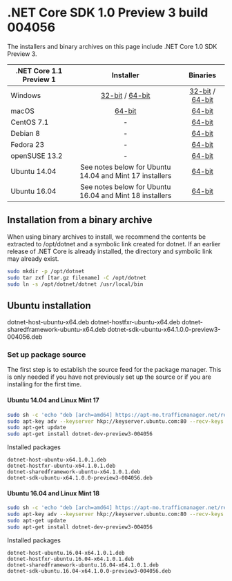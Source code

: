 # .NET Core SDK 1.0 Preview 3 build 004056

The installers and binary archives on this page include .NET Core 1.0 SDK Preview 3.

| .NET Core 1.1 Preview 1 | Installer                                        | Binaries                                        |
| ----------------------- | :----------------------------------------------: | :----------------------------------------------:|
| Windows                 | [32-bit](https://go.microsoft.com/fwlink/?LinkID=835132) / [64-bit](https://go.microsoft.com/fwlink/?LinkID=835138)  | [32-bit](https://go.microsoft.com/fwlink/?LinkID=835139) / [64-bit](https://go.microsoft.com/fwlink/?LinkID=835127) |
| macOS                   | [64-bit](https://go.microsoft.com/fwlink/?LinkID=835133)  | [64-bit](https://go.microsoft.com/fwlink/?LinkID=835129)                          |
| CentOS 7.1              | -                                                         | [64-bit](https://go.microsoft.com/fwlink/?LinkID=835137)                          |
| Debian 8                | -                                                         | [64-bit](https://go.microsoft.com/fwlink/?LinkID=835131)                          |
| Fedora 23               | -                                                         | [64-bit](https://go.microsoft.com/fwlink/?LinkID=835126)                          |
| openSUSE 13.2           | -                                                         | [64-bit](https://go.microsoft.com/fwlink/?LinkID=835134)                          |
| Ubuntu 14.04            | See notes below for Ubuntu 14.04 and Mint 17 installers   | [64-bit](https://go.microsoft.com/fwlink/?LinkID=835135)                          |
| Ubuntu 16.04            | See notes below for Ubuntu 16.04 and Mint 18 installers   | [64-bit](https://go.microsoft.com/fwlink/?LinkID=835136)                          |

## Installation from a binary archive

When using binary archives to install, we recommend the contents be extracted to /opt/dotnet and a symbolic link created for dotnet. If an earlier release of .NET Core is already installed, the directory and symbolic link may already exist.

```bash
sudo mkdir -p /opt/dotnet
sudo tar zxf [tar.gz filename] -C /opt/dotnet
sudo ln -s /opt/dotnet/dotnet /usr/local/bin
```

## Ubuntu installation

dotnet-host-ubuntu-x64.deb
dotnet-hostfxr-ubuntu-x64.deb
dotnet-sharedframework-ubuntu-x64.deb
dotnet-sdk-ubuntu-x64.1.0.0-preview3-004056.deb

### Set up package source

The first step is to establish the source feed for the package manager. This is only needed if you have not previously set up the source or if you are installing for the first time.

#### Ubuntu 14.04 and Linux Mint 17

```bash
sudo sh -c 'echo "deb [arch=amd64] https://apt-mo.trafficmanager.net/repos/dotnet-release/ trusty main" > /etc/apt/sources.list.d/dotnetdev.list'
sudo apt-key adv --keyserver hkp://keyserver.ubuntu.com:80 --recv-keys 417A0893
sudo apt-get update
sudo apt-get install dotnet-dev-preview3-004056

```

Installed packages

```
dotnet-host-ubuntu-x64.1.0.1.deb
dotnet-hostfxr-ubuntu-x64.1.0.1.deb
dotnet-sharedframework-ubuntu-x64.1.0.1.deb
dotnet-sdk-ubuntu-x64.1.0.0-preview3-004056.deb
```

#### Ubuntu 16.04 and Linux Mint 18

```bash
sudo sh -c 'echo "deb [arch=amd64] https://apt-mo.trafficmanager.net/repos/dotnet-release/ xenial main" > /etc/apt/sources.list.d/dotnetdev.list'
sudo apt-key adv --keyserver hkp://keyserver.ubuntu.com:80 --recv-keys 417A0893
sudo apt-get update
sudo apt-get install dotnet-dev-preview3-004056
```

Installed packages

```
dotnet-host-ubuntu.16.04-x64.1.0.1.deb
dotnet-hostfxr-ubuntu.16.04-x64.1.0.1.deb
dotnet-sharedframework-ubuntu.16.04-x64.1.0.1.deb
dotnet-sdk-ubuntu.16.04-x64.1.0.0-preview3-004056.deb
```
